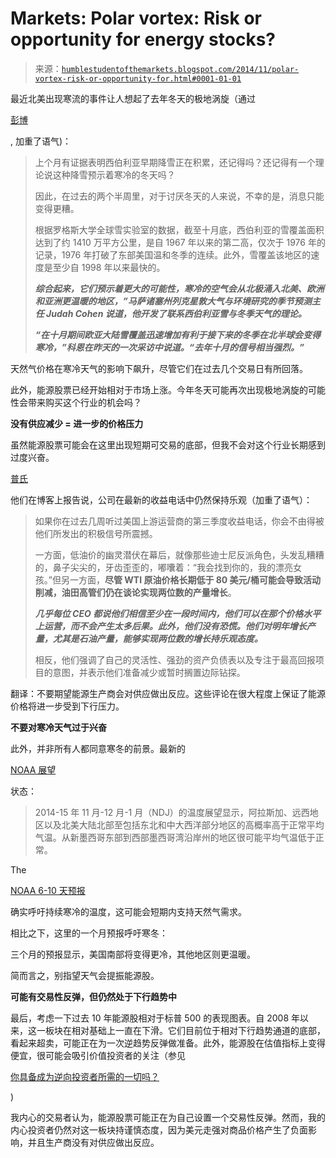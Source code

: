 <!--yml

category: 未分类

date: 2024-05-18 03:29:45

-->

# Markets: Polar vortex: Risk or opportunity for energy stocks?

> 来源：[`humblestudentofthemarkets.blogspot.com/2014/11/polar-vortex-risk-or-opportunity-for.html#0001-01-01`](https://humblestudentofthemarkets.blogspot.com/2014/11/polar-vortex-risk-or-opportunity-for.html#0001-01-01)

最近北美出现寒流的事件让人想起了去年冬天的极地涡旋（通过

[彭博](http://www.bloomberg.com/news/2014-11-06/harsh-winter-outlook-made-a-bit-more-dire-by-early-snow.html)

, 加重了语气)：

> 上个月有证据表明西伯利亚早期降雪正在积累，还记得吗？还记得有一个理论说这种降雪预示着寒冷的冬天吗？
> 
> 因此，在过去的两个半周里，对于讨厌冬天的人来说，不幸的是，消息只能变得更糟。
> 
> 根据罗格斯大学全球雪实验室的数据，截至十月底，西伯利亚的雪覆盖面积达到了约 1410 万平方公里，是自 1967 年以来的第二高，仅次于 1976 年的记录，1976 年打破了东部美国温和冬季的连续。此外，雪覆盖该地区的速度是至少自 1998 年以来最快的。
> 
> ***综合起来，它们预示着更大的可能性，寒冷的空气会从北极涌入北美、欧洲和亚洲更温暖的地区，”马萨诸塞州列克星敦大气与环境研究的季节预测主任 Judah Cohen 说道，他开发了联系西伯利亚雪与冬季天气的理论。***
> 
> ***“在十月期间欧亚大陆雪覆盖迅速增加有利于接下来的冬季在北半球会变得寒冷，”科恩在昨天的一次采访中说道。“去年十月的信号相当强烈。”***

天然气价格在寒冷天气的影响下飙升，尽管它们在过去几个交易日有所回落。

此外，能源股票已经开始相对于市场上涨。今年冬天可能再次出现极地涡旋的可能性会带来购买这个行业的机会吗？

**没有供应减少 = 进一步的价格压力**

虽然能源股票可能会在这里出现短期可交易的底部，但我不会对这个行业长期感到过度兴奋。

[普氏](http://blogs.platts.com/2014/11/07/oil-production-lower-prices/?sf5656536=1)

他们在博客上报告说，公司在最新的收益电话中仍然保持乐观（加重了语气）：

> 如果你在过去几周听过美国上游运营商的第三季度收益电话，你会不由得被他们所发出的积极信号所震撼。
> 
> 一方面，低油价的幽灵潜伏在幕后，就像那些迪士尼反派角色，头发乱糟糟的，鼻子尖尖的，牙齿歪歪的，嘟囔着：“我会找到你的，我的漂亮女孩。”但另一方面，**尽管 WTI 原油价格长期低于 80 美元/桶可能会导致活动削减，油田高管们仍在谈论实现两位数的产量增长**。
> 
> ***几乎每位 CEO 都说他们相信至少在一段时间内，他们可以在那个价格水平上运营，而不会产生太多后果。此外，他们没有恐慌。他们对明年增长产量，尤其是石油产量，能够实现两位数的增长持乐观态度。***
> 
> 相反，他们强调了自己的灵活性、强劲的资产负债表以及专注于最高回报项目的意图，并表示他们准备减少或暂时搁置边际钻探。

翻译：不要期望能源生产商会对供应做出反应。这些评论在很大程度上保证了能源价格将进一步受到下行压力。

**不要对寒冷天气过于兴奋**

此外，并非所有人都同意寒冬的前景。最新的

[NOAA 展望](http://www.cpc.ncep.noaa.gov/products/predictions/90day/fxus05.html)

状态：

> 2014-15 年 11 月-12 月-1 月（NDJ）的温度展望显示，阿拉斯加、远西地区以及北美大陆北部至包括东北和中大西洋部分地区的高概率高于正常平均气温。从新墨西哥东部到西部墨西哥湾沿岸州的地区很可能平均气温低于正常。

The

[NOAA 6-10 天预报](http://www.cpc.ncep.noaa.gov/)

确实呼吁持续寒冷的温度，这可能会短期内支持天然气需求。

相比之下，这里的一个月预报呼吁寒冬：

三个月的预报显示，美国南部将变得更冷，其他地区则更温暖。

简而言之，别指望天气会提振能源股。

**可能有交易性反弹，但仍然处于下行趋势中**

最后，考虑一下过去 10 年能源股相对于标普 500 的表现图表。自 2008 年以来，这一板块在相对基础上一直在下滑。它们目前位于相对下行趋势通道的底部，看起来超卖，可能正在为一次逆趋势反弹做准备。此外，能源股在估值指标上变得便宜，很可能会吸引价值投资者的关注（参见

[你具备成为逆向投资者所需的一切吗？](http://humblestudentofthemarkets.blogspot.com/2014/11/do-you-have-what-it-takes-to-be.html)

)

我内心的交易者认为，能源股票可能正在为自己设置一个交易性反弹。然而，我的内心投资者仍然对这一板块持谨慎态度，因为美元走强对商品价格产生了负面影响，并且生产商没有对供应做出反应。
